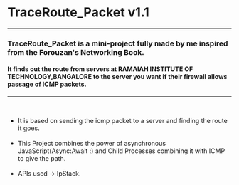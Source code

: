 <h1>TraceRoute_Packet v1.1</h1>
<hr>
<h3><spanstyle ="font-style : italic">TraceRoute_Packet is a mini-project fully made by me inspired from the Forouzan's Networking Book.<span></h3>
 <h4> It finds out the route from servers at RAMAIAH INSTITUTE OF TECHNOLOGY,BANGALORE to the server you want if their firewall allows passage of ICMP packets. </h4>
 <hr style = "color : black">
<br>
<ul>
<li>It is based on sending the icmp packet to a server and finding the route it goes.</li>
<br>
<li>This Project combines the power of asynchronous JavaScript(Async:Await :) and Child Processes combining it with ICMP to give the path.</li>
<br>
<li> APIs used  -> IpStack.</li>
<ul>
 
